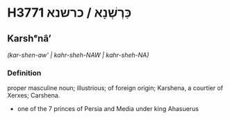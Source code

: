 # H3771 כַּרְשְׁנָא / כרשנא

## Karshᵉnâʼ

_(kar-shen-aw' | kahr-sheh-NAW | kahr-sheh-NA)_

### Definition

proper masculine noun; illustrious; of foreign origin; Karshena, a courtier of Xerxes; Carshena.

- one of the 7 princes of Persia and Media under king Ahasuerus
